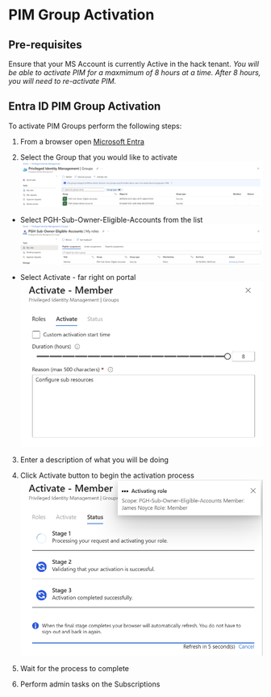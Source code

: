 # PIM Group Activation

## Pre-requisites
Ensure that your MS Account is currently Active in the hack tenant.
*You will be able to activate PIM for a maxmimum of 8 hours at a time. After 8 hours, you will need to re-activate PIM.* 

## Entra ID PIM Group Activation 
To activate PIM Groups perform the following steps:
1. From a browser open [Microsoft Entra](https://entra.microsoft.com/?feature.msaljs=true#view/Microsoft_Azure_PIMCommon/CommonMenuBlade/~/aadgroup)

2. Select the Group that you would like to activate
![Image of PIM ID Management Groups](images/PIM-ID-Management-Groups.png)
    
- Select PGH-Sub-Owner-Eligible-Accounts from the list
     ![Image of PGH-Sub-Owner-Eligible-Accounts](images/PGH-Sub-Owner-Eligible-Accounts.png)
  
- Select Activate - far right on portal 
    ![Image of Activate-Member](images/Activate-Member.png)

3. Enter a description of what you will be doing 

4. Click Activate button to begin the activation process
![Image of Activating-Member](images/Activating-Member.png)

5. Wait for the process to complete 

6. Perform admin tasks on the Subscriptions